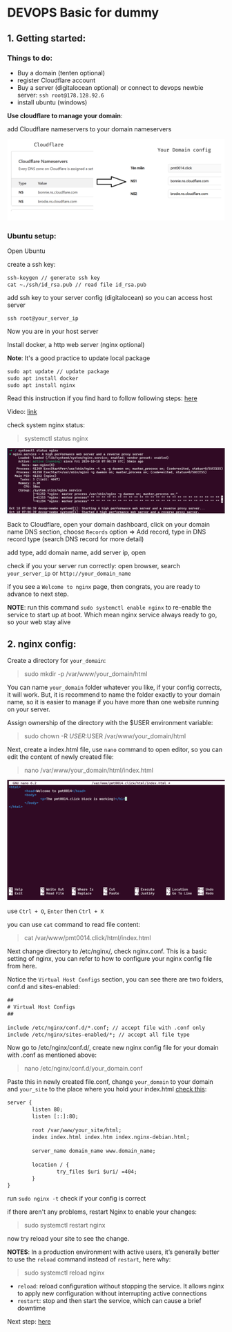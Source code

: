 # DEVOPS Basic for dummy

## 1. Getting started:

### Things to do:

- Buy a domain (tenten optional)
- register Cloudflare account
- Buy a server (digitalocean optional) or connect to devops newbie server: `ssh root@178.128.92.6`
- install ubuntu (windows)

**Use cloudflare to manage your domain**:

add Cloudflare nameservers to your domain nameservers

<img src="./public/cloudflare_manage_domain.png"/>

### Ubuntu setup:

Open Ubuntu

create a ssh key:

```
ssh-keygen // generate ssh key
cat ~./ssh/id_rsa.pub // read file id_rsa.pub
```

add ssh key to your server config (digitalocean) so you can access host server

```
ssh root@your_server_ip
```

Now you are in your host server

Install docker, a http web server (nginx optional)

**Note**: It's a good practice to update local package

```
sudo apt update // update package
sudo apt install docker
sudo apt install nginx
```

Read this instruction if you find hard to follow following steps: [here](https://www.digitalocean.com/community/tutorials/how-to-install-nginx-on-ubuntu-22-04)

Video: [link](https://www.youtube.com/watch?v=1sdaPoXWQrw)

check system nginx status:

> systemctl status nginx

<img src="./public/image.png" />

Back to Cloudflare, open your domain dashboard, click on your domain name
DNS section, choose `Records` option => Add record, type in DNS record type (search DNS record for more detail)

add type, add domain name, add server ip, open

check if you your server run correctly:
open browser, search `your_server_ip` or `http://your_domain_name`

if you see a `Welcome to nginx` page, then congrats, you are ready to advance to next step.

**NOTE**: run this command `sudo systemctl enable nginx` to re-enable the service to start up at boot. Which mean nginx service always ready to go, so your web stay alive

## 2. nginx config:

Create a directory for `your_domain`:

> sudo mkdir -p /var/www/your_domain/html

You can name `your_domain` folder whatever you like, if your config corrects, it will work. But, it is recommend to name the folder exactly to your domain name, so it is easier to manage if you have more than one website running on your server.

Assign ownership of the directory with the $USER environment variable:

> sudo chown -R $USER:$USER /var/www/your_domain/html

Next, create a index.html file, use `nano` command to open editor, so you can edit the content of newly created file:

> nano /var/www/your_domain/html/index.html

<img src="./public/nano index html.png"/>

use `Ctrl + O`, `Enter` then `Ctrl + X`

you can use `cat` command to read file content:

> cat /var/www/pmt0014.click/html/index.html

Next change directory to /etc/nginx/, check nginx.conf. This is a basic setting of nginx, you can refer to how to configure your nginx config file from here.

Notice the `Virtual Host Configs` section, you can see there are two folders, conf.d and sites-enabled:

```
##
# Virtual Host Configs
##

include /etc/nginx/conf.d/*.conf; // accept file with .conf only
include /etc/nginx/sites-enabled/*; // accept all file type
```

Now go to /etc/nginx/conf.d/, create new nginx config file for your domain with .conf as mentioned above:

> nano /etc/nginx/conf.d/your_domain.conf

Paste this in newly created file.conf, change `your_domain` to your domain and `your_site` to the place where you hold your index.html [check this](#2-nginx-config):

```
server {
        listen 80;
        listen [::]:80;

        root /var/www/your_site/html;
        index index.html index.htm index.nginx-debian.html;

        server_name domain_name www.domain_name;

        location / {
                try_files $uri $uri/ =404;
        }
}
```

run `sudo nginx -t` check if your config is correct

if there aren't any problems, restart Nginx to enable your changes:

> sudo systemctl restart nginx

now try reload your site to see the change.

**NOTES**: In a production environment with active users, it’s generally better to use the `reload` command instead of `restart`, here why:

> sudo systemctl reload nginx

- `reload`: reload configuration without stopping the service. It allows nginx to apply new configuration without interrupting active connections
- `restart`: stop and then start the service, which can cause a brief downtime

Next step: [here](2.%20Build%20and%20Deploy.md)
